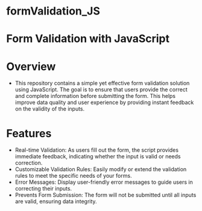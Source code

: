 # formValidation_JS

# Form Validation with JavaScript
# Overview
- This repository contains a simple yet effective form validation solution using JavaScript. The goal is to ensure that users provide the correct and complete information before submitting the form. This helps improve data quality and user experience by providing instant feedback on the validity of the inputs.

# Features
- Real-time Validation: As users fill out the form, the script provides immediate feedback, indicating whether the input is valid or needs correction.
- Customizable Validation Rules: Easily modify or extend the validation rules to meet the specific needs of your forms.
- Error Messages: Display user-friendly error messages to guide users in correcting their inputs.
- Prevents Form Submission: The form will not be submitted until all inputs are valid, ensuring data integrity.
